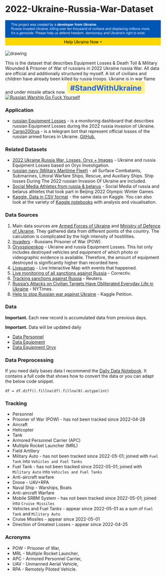 # 2022-Ukraine-Russia-War-Dataset

[![Stand With Ukraine](https://raw.githubusercontent.com/vshymanskyy/StandWithUkraine/main/banner-direct-single.svg)](https://stand-with-ukraine.pp.ua)

<img src="https://github.com/PetroIvaniuk/2022-Ukraine-Russia-War-Dataset/blob/main/images/dataset_2022_war_ukraine_russia.png" alt="drawing" width="1200"/>

This is the dataset that describes Equipment Losses & Death Toll & Military Wounded & Prisoner of War of russians in 2022 Ukraine russia War. 
All data are official and additionally structured by myself. 
A lot of civilians and children have already been killed by russia troops. Ukraine is in war flame and under missile attack now. [![Stand With Ukraine](https://raw.githubusercontent.com/vshymanskyy/StandWithUkraine/main/badges/StandWithUkraine.svg)](https://stand-with-ukraine.pp.ua) [![Russian Warship Go Fuck Yourself](https://raw.githubusercontent.com/vshymanskyy/StandWithUkraine/main/badges/RussianWarship.svg)](https://stand-with-ukraine.pp.ua)

### Application 
- [russian Equipment Losses](https://share.streamlit.io/petroivaniuk/ukraine-russia-war/main/russia_losses.py) - is a monitoring dashboard that describes russian Equipment Losses during the 2022 russia invasion of Ukraine.
- [Cargo200rus](https://t.me/Cargo200rusBot) - is a telegram bot that represent official losses of the russian armed forces in Ukraine. [GitHub.](https://github.com/MadMan2k/TelegramBot-Cargo200rus)

### Related Datasets
- [2022 Ukraine Russia War, Losses, Oryx + Images](https://www.kaggle.com/datasets/piterfm/2022-ukraine-russia-war-equipment-losses-oryx) - Ukraine and russia Equipment Losses based on Oryx Investigation.
- [russian navy (Military Maritime Fleet)](https://www.kaggle.com/datasets/piterfm/russian-navy) - all Surface Combatants, Submarines, Littoral Warfare Ships, Rescue, and Auxiliary Ships. Ship losses During The 2022 russian Invasion Of Ukraine are included.
- [Social Media Athletes from russia & belarus](https://www.kaggle.com/datasets/piterfm/olympic-athletes-social-media-russia-belarus) - Social Media of russia and belarus athletes that took part in Beijing 2022 Olympic Winter Games.
- [Kaggle, Data in CSV format](https://www.kaggle.com/piterfm/2022-ukraine-russian-war) - the same data on Kaggle. You can also look at the variety of [Kaggle notebooks](https://www.kaggle.com/datasets/piterfm/2022-ukraine-russian-war/code) with analysis and visualisation.

### Data Sources
1. Main data sources are [Armed Forces of Ukraine](https://www.zsu.gov.ua/en) and [Ministry of Defence of Ukraine](https://www.mil.gov.ua/en/). They gathered data from different points of the country. The calculation is complicated by the high intensity of hostilities.
2. [Invaders](https://invaders-rf.com/) - Russians Prisoner of War (POW).
3. [Oryxspioenkop](https://www.oryxspioenkop.com/2022/02/attack-on-europe-documenting-equipment.html) - Ukraine and russia Equipment Losses. This list only includes destroyed vehicles and equipment of which photo or videographic evidence is available. Therefore, the amount of equipment destroyed is significantly higher than recorded here.
4. [Liveuamap](https://liveuamap.com/) - Live Interactive Map with events that happened.
5. [Live monitoring of all sanctions against Russia](https://correctiv.org/en/latest-stories/2022/03/01/sanctions-tracker-live-monitoring-of-all-sanctions-against-russia/) - Correctiv.
6. [Tracking sanctions against Russia](https://graphics.reuters.com/UKRAINE-CRISIS/SANCTIONS/byvrjenzmve/index.html) - Reuters.
7. [Russia’s Attacks on Civilian Targets Have Obliterated Everyday Life in Ukraine](https://www.nytimes.com/interactive/2022/03/23/world/europe/ukraine-civilian-attacks.html) - NYTimes.
8. [Help to stop Russian war against Ukraine](https://www.kaggle.com/general/310445) - Kaggle Petition.

### Data
**Important.** Each new record is accumulated data from previous days.

**Important.** Data will be updated daily
- [Data Personnel](https://github.com/PetroIvaniuk/2022-Ukraine-Russia-War-Dataset/blob/main/data/russia_losses_personnel.json) 
- [Data Equipment](https://github.com/PetroIvaniuk/2022-Ukraine-Russia-War-Dataset/blob/main/data/russia_losses_equipment.json)
- [Data Equipment Oryx](https://github.com/PetroIvaniuk/2022-Ukraine-Russia-War-Dataset/blob/main/data/russia_losses_equipment_oryx.json)


### Data Preprocessing
If you need daily bases data I recommend the [Daily Data Notebook](https://www.kaggle.com/code/piterfm/daily-data). It contains a full code that shows how to convert the data or you can adapt the below code snippet.
```
df = df.diff().fillna(df).fillna(0).astype(int)
```

### Tracking
- Personnel
- Prisoner of War (POW) - has not been tracked since 2022-04-28
- Aircraft
- Helicopter
- Tank
- Armored Personnel Carrier (APC)
- Multiple Rocket Launcher (MRL)
- Field Artillery
- Military Auto - has not been tracked since 2022-05-01; joined with `Fuel Tank` into `Vehicles and Fuel Tanks`
- Fuel Tank - has not been tracked since 2022-05-01; joined with `Military Auto` into `Vehicles and Fuel Tanks`
- Anti-aircraft warfare
- Drone - UAV+RPA
- Naval Ship - Warships, Boats
- Anti-aircraft Warfare
- Mobile SRBM System - has not been tracked since 2022-05-01; joined into `Cruise Missiles`
- Vehicles and Fuel Tanks - appear since 2022-05-01 as a sum of `Fuel Tank` and `Military Auto`
- Cruise Missiles - appear since 2022-05-01
- Direction of Greatest Losses - appear since 2022-04-25

### Acronyms
- POW - Prisoner of War,
- MRL - Multiple Rocket Launcher,
- APC - Armored Personnel Carrier,
- UAV - Unmanned Aerial Vehicle, 
- RPA - Remotely Piloted Vehicle.
